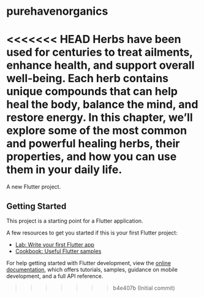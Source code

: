 # purehavenorganics
<<<<<<< HEAD
Herbs have been used for centuries to treat ailments, enhance health, and support overall well-being. Each herb contains unique compounds that can help heal the body, balance the mind, and restore energy. In this chapter, we’ll explore some of the most common and powerful healing herbs, their properties, and how you can use them in your daily life.
=======

A new Flutter project.

## Getting Started

This project is a starting point for a Flutter application.

A few resources to get you started if this is your first Flutter project:

- [Lab: Write your first Flutter app](https://docs.flutter.dev/get-started/codelab)
- [Cookbook: Useful Flutter samples](https://docs.flutter.dev/cookbook)

For help getting started with Flutter development, view the
[online documentation](https://docs.flutter.dev/), which offers tutorials,
samples, guidance on mobile development, and a full API reference.
>>>>>>> b4e407b (Initial commit)
